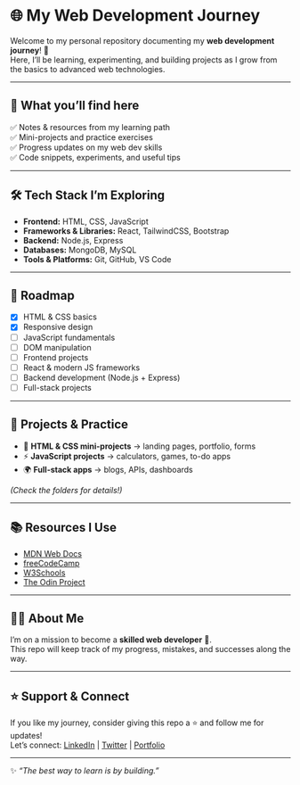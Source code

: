 # 🌐 My Web Development Journey  

Welcome to my personal repository documenting my **web development journey**! 🚀  
Here, I’ll be learning, experimenting, and building projects as I grow from the basics to advanced web technologies.  

---

## 📖 What you’ll find here  

✅ Notes & resources from my learning path  
✅ Mini-projects and practice exercises  
✅ Progress updates on my web dev skills  
✅ Code snippets, experiments, and useful tips  

---

## 🛠️ Tech Stack I’m Exploring  

- **Frontend:** HTML, CSS, JavaScript  
- **Frameworks & Libraries:** React, TailwindCSS, Bootstrap  
- **Backend:** Node.js, Express  
- **Databases:** MongoDB, MySQL  
- **Tools & Platforms:** Git, GitHub, VS Code  

---

## 🚀 Roadmap  

- [x] HTML & CSS basics  
- [x] Responsive design  
- [ ] JavaScript fundamentals  
- [ ] DOM manipulation  
- [ ] Frontend projects  
- [ ] React & modern JS frameworks  
- [ ] Backend development (Node.js + Express)  
- [ ] Full-stack projects  

---

## 📂 Projects & Practice  

- 🎨 **HTML & CSS mini-projects** → landing pages, portfolio, forms  
- ⚡ **JavaScript projects** → calculators, games, to-do apps  
- 🌍 **Full-stack apps** → blogs, APIs, dashboards  

*(Check the folders for details!)*  

---

## 📚 Resources I Use  

- [MDN Web Docs](https://developer.mozilla.org/)  
- [freeCodeCamp](https://www.freecodecamp.org/)  
- [W3Schools](https://www.w3schools.com/)  
- [The Odin Project](https://www.theodinproject.com/)  

---

## 🧑‍💻 About Me  

I’m on a mission to become a **skilled web developer** 🌟.  
This repo will keep track of my progress, mistakes, and successes along the way.  

---

## ⭐ Support & Connect  

If you like my journey, consider giving this repo a ⭐ and follow me for updates!  
Let’s connect: [LinkedIn](#) | [Twitter](#) | [Portfolio](#)  

---

✨ *“The best way to learn is by building.”*  
